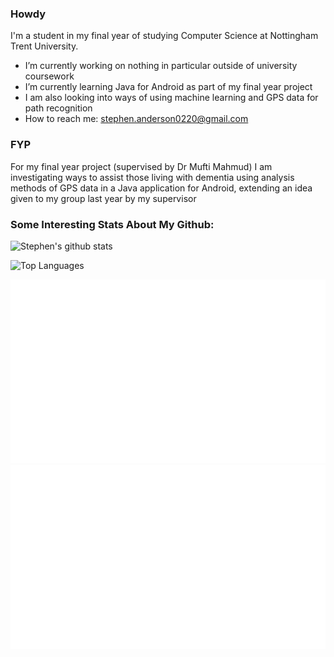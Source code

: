 ### Howdy
I'm a student in my final year of studying Computer Science at Nottingham Trent University.

- I’m currently working on nothing in particular outside of university coursework
- I’m currently learning Java for Android as part of my final year project
- I am also looking into ways of using machine learning and GPS data for path recognition
- How to reach me: stephen.anderson0220@gmail.com

### FYP
For my final year project (supervised by Dr Mufti Mahmud) I am investigating ways to assist those living with dementia using analysis methods of GPS data in a Java application for Android, extending an idea given to my group last year by my supervisor


### Some Interesting Stats About My Github:
![Stephen's github stats](https://github-readme-stats.vercel.app/api?username=Stephen-Anderson-2000&show_icons=true&theme=radical&count_private=true)

![Top Languages](https://github-readme-stats.vercel.app/api/top-langs/?username=Stephen-Anderson-2000&layout=compact&theme=radical&count_private=true)

<a href="https://github.com/jstrieb/github-stats">

![](https://github.com/jstrieb/github-stats/blob/master/generated/overview.svg)
![](https://github.com/jstrieb/github-stats/blob/master/generated/languages.svg)

</a>
